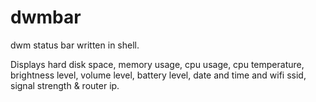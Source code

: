 # dwmbar

dwm status bar written in shell.

Displays hard disk space, memory usage, cpu usage, cpu temperature, brightness level, volume level, battery level, date and time and wifi ssid, signal strength & router ip.
